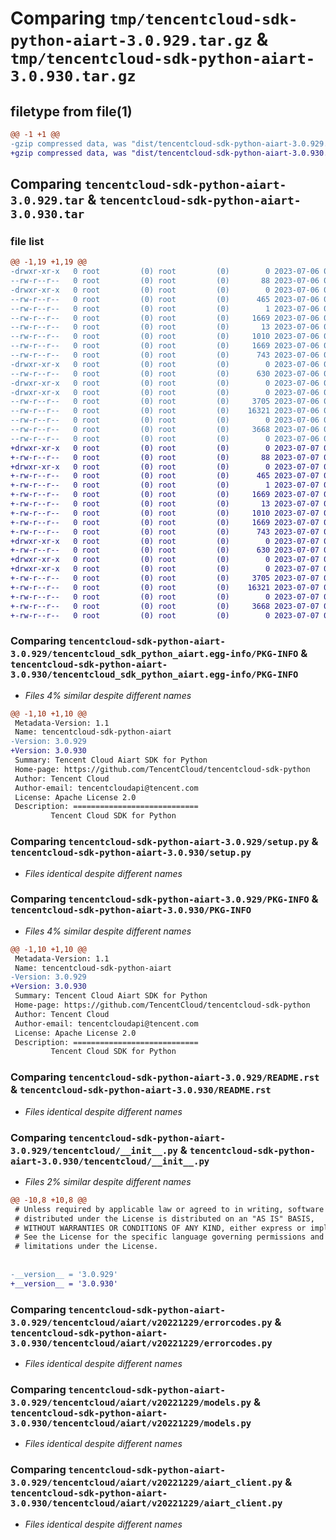# Comparing `tmp/tencentcloud-sdk-python-aiart-3.0.929.tar.gz` & `tmp/tencentcloud-sdk-python-aiart-3.0.930.tar.gz`

## filetype from file(1)

```diff
@@ -1 +1 @@
-gzip compressed data, was "dist/tencentcloud-sdk-python-aiart-3.0.929.tar", last modified: Thu Jul  6 00:16:53 2023, max compression
+gzip compressed data, was "dist/tencentcloud-sdk-python-aiart-3.0.930.tar", last modified: Fri Jul  7 00:15:22 2023, max compression
```

## Comparing `tencentcloud-sdk-python-aiart-3.0.929.tar` & `tencentcloud-sdk-python-aiart-3.0.930.tar`

### file list

```diff
@@ -1,19 +1,19 @@
-drwxr-xr-x   0 root         (0) root         (0)        0 2023-07-06 00:16:53.000000 tencentcloud-sdk-python-aiart-3.0.929/
--rw-r--r--   0 root         (0) root         (0)       88 2023-07-06 00:16:53.000000 tencentcloud-sdk-python-aiart-3.0.929/setup.cfg
-drwxr-xr-x   0 root         (0) root         (0)        0 2023-07-06 00:16:53.000000 tencentcloud-sdk-python-aiart-3.0.929/tencentcloud_sdk_python_aiart.egg-info/
--rw-r--r--   0 root         (0) root         (0)      465 2023-07-06 00:16:53.000000 tencentcloud-sdk-python-aiart-3.0.929/tencentcloud_sdk_python_aiart.egg-info/SOURCES.txt
--rw-r--r--   0 root         (0) root         (0)        1 2023-07-06 00:16:53.000000 tencentcloud-sdk-python-aiart-3.0.929/tencentcloud_sdk_python_aiart.egg-info/dependency_links.txt
--rw-r--r--   0 root         (0) root         (0)     1669 2023-07-06 00:16:53.000000 tencentcloud-sdk-python-aiart-3.0.929/tencentcloud_sdk_python_aiart.egg-info/PKG-INFO
--rw-r--r--   0 root         (0) root         (0)       13 2023-07-06 00:16:53.000000 tencentcloud-sdk-python-aiart-3.0.929/tencentcloud_sdk_python_aiart.egg-info/top_level.txt
--rw-r--r--   0 root         (0) root         (0)     1010 2023-07-06 00:16:53.000000 tencentcloud-sdk-python-aiart-3.0.929/setup.py
--rw-r--r--   0 root         (0) root         (0)     1669 2023-07-06 00:16:53.000000 tencentcloud-sdk-python-aiart-3.0.929/PKG-INFO
--rw-r--r--   0 root         (0) root         (0)      743 2023-07-06 00:16:53.000000 tencentcloud-sdk-python-aiart-3.0.929/README.rst
-drwxr-xr-x   0 root         (0) root         (0)        0 2023-07-06 00:16:53.000000 tencentcloud-sdk-python-aiart-3.0.929/tencentcloud/
--rw-r--r--   0 root         (0) root         (0)      630 2023-07-06 00:16:53.000000 tencentcloud-sdk-python-aiart-3.0.929/tencentcloud/__init__.py
-drwxr-xr-x   0 root         (0) root         (0)        0 2023-07-06 00:16:53.000000 tencentcloud-sdk-python-aiart-3.0.929/tencentcloud/aiart/
-drwxr-xr-x   0 root         (0) root         (0)        0 2023-07-06 00:16:53.000000 tencentcloud-sdk-python-aiart-3.0.929/tencentcloud/aiart/v20221229/
--rw-r--r--   0 root         (0) root         (0)     3705 2023-07-06 00:16:53.000000 tencentcloud-sdk-python-aiart-3.0.929/tencentcloud/aiart/v20221229/errorcodes.py
--rw-r--r--   0 root         (0) root         (0)    16321 2023-07-06 00:16:53.000000 tencentcloud-sdk-python-aiart-3.0.929/tencentcloud/aiart/v20221229/models.py
--rw-r--r--   0 root         (0) root         (0)        0 2023-07-06 00:16:53.000000 tencentcloud-sdk-python-aiart-3.0.929/tencentcloud/aiart/v20221229/__init__.py
--rw-r--r--   0 root         (0) root         (0)     3668 2023-07-06 00:16:53.000000 tencentcloud-sdk-python-aiart-3.0.929/tencentcloud/aiart/v20221229/aiart_client.py
--rw-r--r--   0 root         (0) root         (0)        0 2023-07-06 00:16:53.000000 tencentcloud-sdk-python-aiart-3.0.929/tencentcloud/aiart/__init__.py
+drwxr-xr-x   0 root         (0) root         (0)        0 2023-07-07 00:15:22.000000 tencentcloud-sdk-python-aiart-3.0.930/
+-rw-r--r--   0 root         (0) root         (0)       88 2023-07-07 00:15:22.000000 tencentcloud-sdk-python-aiart-3.0.930/setup.cfg
+drwxr-xr-x   0 root         (0) root         (0)        0 2023-07-07 00:15:22.000000 tencentcloud-sdk-python-aiart-3.0.930/tencentcloud_sdk_python_aiart.egg-info/
+-rw-r--r--   0 root         (0) root         (0)      465 2023-07-07 00:15:22.000000 tencentcloud-sdk-python-aiart-3.0.930/tencentcloud_sdk_python_aiart.egg-info/SOURCES.txt
+-rw-r--r--   0 root         (0) root         (0)        1 2023-07-07 00:15:22.000000 tencentcloud-sdk-python-aiart-3.0.930/tencentcloud_sdk_python_aiart.egg-info/dependency_links.txt
+-rw-r--r--   0 root         (0) root         (0)     1669 2023-07-07 00:15:22.000000 tencentcloud-sdk-python-aiart-3.0.930/tencentcloud_sdk_python_aiart.egg-info/PKG-INFO
+-rw-r--r--   0 root         (0) root         (0)       13 2023-07-07 00:15:22.000000 tencentcloud-sdk-python-aiart-3.0.930/tencentcloud_sdk_python_aiart.egg-info/top_level.txt
+-rw-r--r--   0 root         (0) root         (0)     1010 2023-07-07 00:15:22.000000 tencentcloud-sdk-python-aiart-3.0.930/setup.py
+-rw-r--r--   0 root         (0) root         (0)     1669 2023-07-07 00:15:22.000000 tencentcloud-sdk-python-aiart-3.0.930/PKG-INFO
+-rw-r--r--   0 root         (0) root         (0)      743 2023-07-07 00:15:22.000000 tencentcloud-sdk-python-aiart-3.0.930/README.rst
+drwxr-xr-x   0 root         (0) root         (0)        0 2023-07-07 00:15:22.000000 tencentcloud-sdk-python-aiart-3.0.930/tencentcloud/
+-rw-r--r--   0 root         (0) root         (0)      630 2023-07-07 00:15:22.000000 tencentcloud-sdk-python-aiart-3.0.930/tencentcloud/__init__.py
+drwxr-xr-x   0 root         (0) root         (0)        0 2023-07-07 00:15:22.000000 tencentcloud-sdk-python-aiart-3.0.930/tencentcloud/aiart/
+drwxr-xr-x   0 root         (0) root         (0)        0 2023-07-07 00:15:22.000000 tencentcloud-sdk-python-aiart-3.0.930/tencentcloud/aiart/v20221229/
+-rw-r--r--   0 root         (0) root         (0)     3705 2023-07-07 00:15:22.000000 tencentcloud-sdk-python-aiart-3.0.930/tencentcloud/aiart/v20221229/errorcodes.py
+-rw-r--r--   0 root         (0) root         (0)    16321 2023-07-07 00:15:22.000000 tencentcloud-sdk-python-aiart-3.0.930/tencentcloud/aiart/v20221229/models.py
+-rw-r--r--   0 root         (0) root         (0)        0 2023-07-07 00:15:22.000000 tencentcloud-sdk-python-aiart-3.0.930/tencentcloud/aiart/v20221229/__init__.py
+-rw-r--r--   0 root         (0) root         (0)     3668 2023-07-07 00:15:22.000000 tencentcloud-sdk-python-aiart-3.0.930/tencentcloud/aiart/v20221229/aiart_client.py
+-rw-r--r--   0 root         (0) root         (0)        0 2023-07-07 00:15:22.000000 tencentcloud-sdk-python-aiart-3.0.930/tencentcloud/aiart/__init__.py
```

### Comparing `tencentcloud-sdk-python-aiart-3.0.929/tencentcloud_sdk_python_aiart.egg-info/PKG-INFO` & `tencentcloud-sdk-python-aiart-3.0.930/tencentcloud_sdk_python_aiart.egg-info/PKG-INFO`

 * *Files 4% similar despite different names*

```diff
@@ -1,10 +1,10 @@
 Metadata-Version: 1.1
 Name: tencentcloud-sdk-python-aiart
-Version: 3.0.929
+Version: 3.0.930
 Summary: Tencent Cloud Aiart SDK for Python
 Home-page: https://github.com/TencentCloud/tencentcloud-sdk-python
 Author: Tencent Cloud
 Author-email: tencentcloudapi@tencent.com
 License: Apache License 2.0
 Description: ============================
         Tencent Cloud SDK for Python
```

### Comparing `tencentcloud-sdk-python-aiart-3.0.929/setup.py` & `tencentcloud-sdk-python-aiart-3.0.930/setup.py`

 * *Files identical despite different names*

### Comparing `tencentcloud-sdk-python-aiart-3.0.929/PKG-INFO` & `tencentcloud-sdk-python-aiart-3.0.930/PKG-INFO`

 * *Files 4% similar despite different names*

```diff
@@ -1,10 +1,10 @@
 Metadata-Version: 1.1
 Name: tencentcloud-sdk-python-aiart
-Version: 3.0.929
+Version: 3.0.930
 Summary: Tencent Cloud Aiart SDK for Python
 Home-page: https://github.com/TencentCloud/tencentcloud-sdk-python
 Author: Tencent Cloud
 Author-email: tencentcloudapi@tencent.com
 License: Apache License 2.0
 Description: ============================
         Tencent Cloud SDK for Python
```

### Comparing `tencentcloud-sdk-python-aiart-3.0.929/README.rst` & `tencentcloud-sdk-python-aiart-3.0.930/README.rst`

 * *Files identical despite different names*

### Comparing `tencentcloud-sdk-python-aiart-3.0.929/tencentcloud/__init__.py` & `tencentcloud-sdk-python-aiart-3.0.930/tencentcloud/__init__.py`

 * *Files 2% similar despite different names*

```diff
@@ -10,8 +10,8 @@
 # Unless required by applicable law or agreed to in writing, software
 # distributed under the License is distributed on an "AS IS" BASIS,
 # WITHOUT WARRANTIES OR CONDITIONS OF ANY KIND, either express or implied.
 # See the License for the specific language governing permissions and
 # limitations under the License.
 
 
-__version__ = '3.0.929'
+__version__ = '3.0.930'
```

### Comparing `tencentcloud-sdk-python-aiart-3.0.929/tencentcloud/aiart/v20221229/errorcodes.py` & `tencentcloud-sdk-python-aiart-3.0.930/tencentcloud/aiart/v20221229/errorcodes.py`

 * *Files identical despite different names*

### Comparing `tencentcloud-sdk-python-aiart-3.0.929/tencentcloud/aiart/v20221229/models.py` & `tencentcloud-sdk-python-aiart-3.0.930/tencentcloud/aiart/v20221229/models.py`

 * *Files identical despite different names*

### Comparing `tencentcloud-sdk-python-aiart-3.0.929/tencentcloud/aiart/v20221229/aiart_client.py` & `tencentcloud-sdk-python-aiart-3.0.930/tencentcloud/aiart/v20221229/aiart_client.py`

 * *Files identical despite different names*

